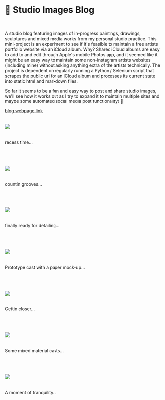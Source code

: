 <br>
<h1 style="margin-top: 20px; margin-bottom: 50px" >🌱 Studio Images Blog</h1>
<p> A studio blog featuring images of in-progress paintings, drawings, sculptures and mixed media works from my personal studio practice. This mini-project is an experiment to see if it's feasible to maintain a free artists portfolio website via an iCloud album. Why? Shared iCloud albums are easy to add to and edit through Apple's mobile Photos app, and it seemed like it might be an easy way to maintain some non-instagram artists websites (including mine) without asking anything extra of the artists technically. The project is dependent on regularly running a Python / Selenium script that scrapes the public url for an iCloud album and processes its current state into static html and markdown files.</p>
<p>So far it seems to be a fun and easy way to post and share studio images, we'll see how it works out as I try to expand it to maintain multiple sites and maybe some automated social media post functionality! 🤞</p>

[blog webpage link](http://tombetthauser.github.io/studio_blog)
<br>
<br>
<br>
<img style="max-width: 500px; margin-bottom: 20px" src="https://raw.githubusercontent.com/tombetthauser/studio_blog/master/images/recess time....png">
<p style="margin-bottom: 50px">recess time...</p><br>
<img style="max-width: 500px; margin-bottom: 20px" src="https://raw.githubusercontent.com/tombetthauser/studio_blog/master/images/countin grooves....png">
<p style="margin-bottom: 50px">countin grooves...</p><br>
<img style="max-width: 500px; margin-bottom: 20px" src="https://raw.githubusercontent.com/tombetthauser/studio_blog/master/images/finally ready for detailing....png">
<p style="margin-bottom: 50px">finally ready for detailing...</p><br>
<img style="max-width: 500px; margin-bottom: 20px" src="https://raw.githubusercontent.com/tombetthauser/studio_blog/master/images/Prototype cast with a paper mock-up....png">
<p style="margin-bottom: 50px">Prototype cast with a paper mock-up...</p><br>
<img style="max-width: 500px; margin-bottom: 20px" src="https://raw.githubusercontent.com/tombetthauser/studio_blog/master/images/Gettin closer....png">
<p style="margin-bottom: 50px">Gettin closer...</p><br>
<img style="max-width: 500px; margin-bottom: 20px" src="https://raw.githubusercontent.com/tombetthauser/studio_blog/master/images/Some mixed material casts....png">
<p style="margin-bottom: 50px">Some mixed material casts...</p><br>
<img style="max-width: 500px; margin-bottom: 20px" src="https://raw.githubusercontent.com/tombetthauser/studio_blog/master/images/A moment of tranquility....png">
<p style="margin-bottom: 50px">A moment of tranquility...</p><br>